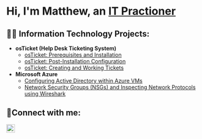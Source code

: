 <h1>Hi, I'm Matthew, an <a href="https://linkedin.com/in/hamotime">IT Practioner</a></h1>

<h2>👨‍💻 Information Technology Projects:</h2>

- <b>osTicket (Help Desk Ticketing System)</b>
  - [osTicket: Prerequisites and Installation](https://github.com/hamotime/osticket-prereqs)
  - [osTicket: Post-Installation Configuration](https://github.com/hamotime/osticket-post-install-config)
  - [osTicket: Creating and Working Tickets](https://github.com/hamotime/osticket-creating-and-working-tickets)
- <b>Microsoft Azure</b>
  - [Configuring Active Directory within Azure VMs](https://github.com/hamotime/configure-ad)
  - [Network Security Groups (NSGs) and Inspecting Network Protocols using Wireshark](https://github.com/hamotime/azure-network-protocols)

<h2>🤳Connect with me:</h2>

[<img align="left" alt="Josh | LinkedIn" width="22px" src="https://cdn.jsdelivr.net/npm/simple-icons@v3/icons/linkedin.svg" />][linkedin]

[linkedin]: https://linkedin.com/in/hamotime
